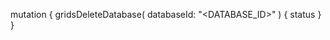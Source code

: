 mutation {
    gridsDeleteDatabase(
        databaseId: "<DATABASE_ID>"
    ) {
        status
    }
}
